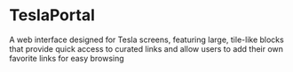 # TeslaPortal
A web interface designed for Tesla screens, featuring large, tile-like blocks that provide quick access to curated links and allow users to add their own favorite links for easy browsing
